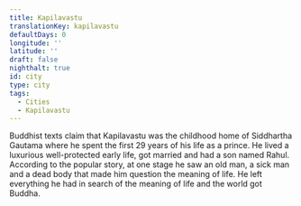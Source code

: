 ```yaml
---
title: Kapilavastu
translationKey: kapilavastu
defaultDays: 0
longitude: ''
latitude: ''
draft: false
nighthalt: true
id: city
type: city
tags:
  - Cities
  - Kapilavastu
---
```

Buddhist texts claim that Kapilavastu was the childhood home of Siddhartha Gautama where he spent the first 29 years of his life as a prince. He lived a luxurious well-protected early life, got married and had a son named Rahul. According to the popular story, at one stage he saw an old man, a sick man and a dead body that made him question the meaning of life. He left everything he had in search of the meaning of life and the world got Buddha.